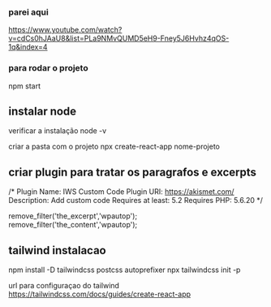 

### parei aqui
https://www.youtube.com/watch?v=cdCs0hJAaU8&list=PLa9NMvQUMD5eH9-Fney5J6Hvhz4qOS-1q&index=4

### para rodar o projeto
npm start

## instalar node
verificar a instalação 
node -v

criar a pasta com o projeto
npx create-react-app nome-projeto

## criar plugin para tratar os paragrafos e excerpts

/*
Plugin Name: IWS Custom Code
Plugin URI: https://akismet.com/
Description: Add custom code
Requires at least: 5.2
Requires PHP: 5.6.20
*/

remove_filter('the_excerpt','wpautop');
remove_filter('the_content','wpautop');

## tailwind instalacao
npm install -D tailwindcss postcss autoprefixer
npx tailwindcss init -p

url para configuraçao do tailwind
https://tailwindcss.com/docs/guides/create-react-app